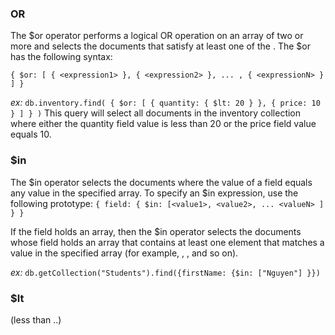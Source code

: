 ### OR

The $or operator performs a logical OR operation on an array of two or more <expressions> and selects the documents that satisfy at least one of the <expressions>. The $or has the following syntax:

`{ $or: [ { <expression1> }, { <expression2> }, ... , { <expressionN> } ] }`

*ex:*
`db.inventory.find( { $or: [ { quantity: { $lt: 20 } }, { price: 10 } ] } )`
This query will select all documents in the inventory collection where either the quantity field value is less than 20 or the price field value equals 10.

### $in
The $in operator selects the documents where the value of a field equals any value in the specified array. To specify an $in expression, use the following prototype:
`{ field: { $in: [<value1>, <value2>, ... <valueN> ] } }`

If the field holds an array, then the $in operator selects the documents whose field holds an array that contains at least one element that matches a value in the specified array (for example, <value1>, <value2>, and so on).

*ex:*
`db.getCollection("Students").find({firstName: {$in: ["Nguyen"] }})`

### $lt
(less than ..)
